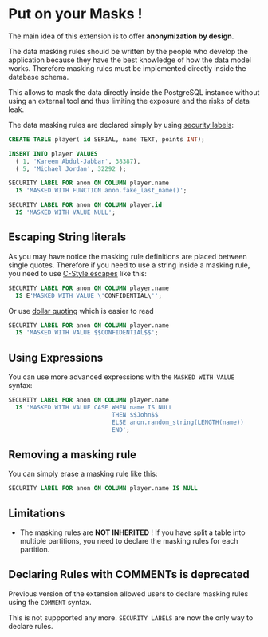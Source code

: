 Put on your Masks !
===============================================================================

The main idea of this extension is to offer **anonymization by design**.

The data masking rules should be written by the people who develop the
application because they have the best knowledge of how the data model works.
Therefore masking rules must be implemented directly inside the database schema.

This allows to mask the data directly inside the PostgreSQL instance without
using an external tool and thus limiting the exposure and the risks of data leak.

The data masking rules are declared simply by using [security labels]:

[security labels]: https://www.postgresql.org/docs/current/sql-security-label.html

<!-- demo/declare_masking_rules.sql -->

```sql
CREATE TABLE player( id SERIAL, name TEXT, points INT);

INSERT INTO player VALUES
  ( 1, 'Kareem Abdul-Jabbar', 38387),
  ( 5, 'Michael Jordan', 32292 );

SECURITY LABEL FOR anon ON COLUMN player.name
  IS 'MASKED WITH FUNCTION anon.fake_last_name()';

SECURITY LABEL FOR anon ON COLUMN player.id
  IS 'MASKED WITH VALUE NULL';
```

Escaping String literals
------------------------------------------------------------------------------

As you may have notice the masking rule definitions are placed between single
quotes. Therefore if you need to use a string inside a masking rule, you need
to use [C-Style escapes] like this:

```sql
SECURITY LABEL FOR anon ON COLUMN player.name
  IS E'MASKED WITH VALUE \'CONFIDENTIAL\'';
```

Or use [dollar quoting] which is easier to read

```sql
SECURITY LABEL FOR anon ON COLUMN player.name
  IS 'MASKED WITH VALUE $$CONFIDENTIAL$$';
```

[C-Style escapes]: https://www.postgresql.org/docs/current/sql-syntax-lexical.html#SQL-SYNTAX-STRINGS-ESCAPE
[dollar quoting]: https://www.postgresql.org/docs/current/sql-syntax-lexical.html#SQL-SYNTAX-DOLLAR-QUOTING


Using Expressions
------------------------------------------------------------------------------

You can use more advanced expressions with the `MASKED WITH VALUE` syntax:

```sql
SECURITY LABEL FOR anon ON COLUMN player.name
  IS 'MASKED WITH VALUE CASE WHEN name IS NULL
                             THEN $$John$$
                             ELSE anon.random_string(LENGTH(name))
                             END';
```


Removing a masking rule
------------------------------------------------------------------------------

You can simply erase a masking rule like this:

```sql
SECURITY LABEL FOR anon ON COLUMN player.name IS NULL
```

Limitations
------------------------------------------------------------------------------

* The masking rules are **NOT INHERITED** ! If you have split a table into
  multiple partitions, you need to declare the masking rules for each partition.


Declaring Rules with COMMENTs is deprecated
------------------------------------------------------------------------------

Previous version of the extension allowed users to declare masking rules using
the `COMMENT` syntax.

This is not suppported any more. `SECURITY LABELS` are now the only way to
declare rules.




